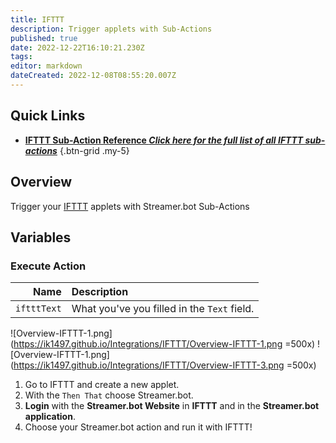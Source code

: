 ```yaml
---
title: IFTTT
description: Trigger applets with Sub-Actions
published: true
date: 2022-12-22T16:10:21.230Z
tags: 
editor: markdown
dateCreated: 2022-12-08T08:55:20.007Z
---
```


## Quick Links
- [<i class="mdi mdi-lightning-bolt-outline"></i> **IFTTT Sub-Action Reference *Click here for the full list of all IFTTT sub-actions***](/Sub-Actions/IFTTT)
{.btn-grid .my-5}

## Overview
Trigger your [IFTTT](https://ifttt.com) applets with Streamer.bot Sub-Actions

## Variables
### Execute Action
Name | Description
----:|:------------
`iftttText` | What you've you filled in the `Text` field.

![Overview-IFTTT-1.png](https://ik1497.github.io/Integrations/IFTTT/Overview-IFTTT-1.png =500x)
![Overview-IFTTT-1.png](https://ik1497.github.io/Integrations/IFTTT/Overview-IFTTT-3.png =500x)

1. Go to IFTTT and create a new applet.
2. With the `Then That` choose Streamer.bot.
3. **Login** with the **Streamer.bot Website** in **IFTTT** and in the **Streamer.bot application**.
4. Choose your Streamer.bot action and run it with IFTTT!